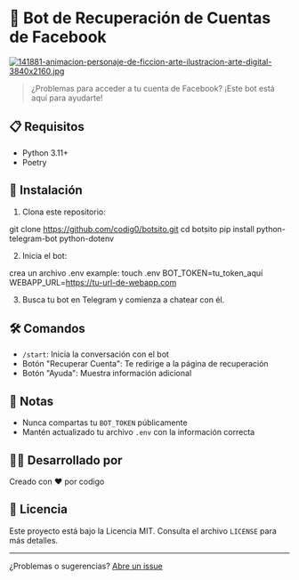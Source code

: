 # 🤖 Bot de Recuperación de Cuentas de Facebook
[![141881-animacion-personaje-de-ficcion-arte-ilustracion-arte-digital-3840x2160.jpg](https://i.postimg.cc/8PtqbJ64/141881-animacion-personaje-de-ficcion-arte-ilustracion-arte-digital-3840x2160.jpg)](https://postimg.cc/rKRnVpgR)


> ¿Problemas para acceder a tu cuenta de Facebook? ¡Este bot está aquí para ayudarte!

## 📋 Requisitos

- Python 3.11+
- Poetry

## 🚀 Instalación

1. Clona este repositorio:

git clone https://github.com/codig0/botsito.git
cd botsito
pip install python-telegram-bot python-dotenv

2. Inicia el bot:

crea un archivo .env example:
touch .env
BOT_TOKEN=tu_token_aquí
WEBAPP_URL=https://tu-url-de-webapp.com

3. Busca tu bot en Telegram y comienza a chatear con él.

## 🛠️ Comandos

- `/start`: Inicia la conversación con el bot
- Botón "Recuperar Cuenta": Te redirige a la página de recuperación
- Botón "Ayuda": Muestra información adicional

## 📝 Notas

- Nunca compartas tu `BOT_TOKEN` públicamente
- Mantén actualizado tu archivo `.env` con la información correcta

## 👨‍💻 Desarrollado por

Creado con ❤️ por codigo

## 📜 Licencia

Este proyecto está bajo la Licencia MIT. Consulta el archivo `LICENSE` para más detalles.

---

¿Problemas o sugerencias? [Abre un issue](https://github.com/codig0/botsito/issues)
